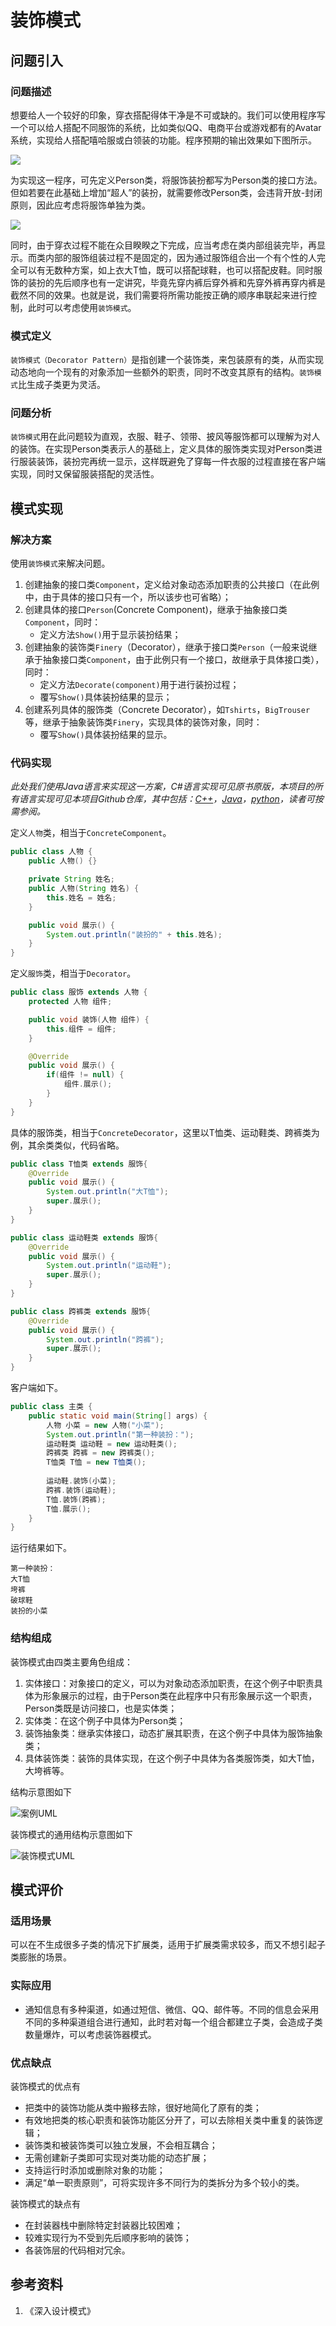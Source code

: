 # 装饰模式

## 问题引入

### 问题描述

想要给人一个较好的印象，穿衣搭配得体干净是不可或缺的。我们可以使用程序写一个可以给人搭配不同服饰的系统，比如类似QQ、电商平台或游戏都有的Avatar系统，实现给人搭配嘻哈服或白领装的功能。程序预期的输出效果如下图所示。

![](img/decorator/example.png)

为实现这一程序，可先定义Person类，将服饰装扮都写为Person类的接口方法。但如若要在此基础上增加“超人”的装扮，就需要修改Person类，会违背开放-封闭原则，因此应考虑将服饰单独为类。

![](img/decorator/example2.png)

同时，由于穿衣过程不能在众目睽睽之下完成，应当考虑在类内部组装完毕，再显示。而类内部的服饰组装过程不是固定的，因为通过服饰组合出一个有个性的人完全可以有无数种方案，如上衣大T恤，既可以搭配球鞋，也可以搭配皮鞋。同时服饰的装扮的先后顺序也有一定讲究，毕竟先穿内裤后穿外裤和先穿外裤再穿内裤是截然不同的效果。也就是说，我们需要将所需功能按正确的顺序串联起来进行控制，此时可以考虑使用`装饰模式`。

### 模式定义

`装饰模式（Decorator Pattern）`是指创建一个装饰类，来包装原有的类，从而实现动态地向一个现有的对象添加一些额外的职责，同时不改变其原有的结构。`装饰模式`比生成子类更为灵活。

### 问题分析

`装饰模式`用在此问题较为直观，衣服、鞋子、领带、披风等服饰都可以理解为对人的装饰。在实现Person类表示人的基础上，定义具体的服饰类实现对Person类进行服装装饰，装扮完再统一显示，这样既避免了穿每一件衣服的过程直接在客户端实现，同时又保留服装搭配的灵活性。

## 模式实现

### 解决方案

使用`装饰模式`来解决问题。
1. 创建抽象的接口类`Component`，定义给对象动态添加职责的公共接口（在此例中，由于具体的接口只有一个，所以该步也可省略）；
2. 创建具体的接口`Person`(Concrete Component)，继承于抽象接口类`Component`，同时：    
    * 定义方法`Show()`用于显示装扮结果；
3. 创建抽象的装饰类`Finery`（Decorator），继承于接口类`Person`（一般来说继承于抽象接口类`Component`，由于此例只有一个接口，故继承于具体接口类），同时：    
    * 定义方法`Decorate(component)`用于进行装扮过程；
    * 覆写`Show()`具体装扮结果的显示；
4. 创建系列具体的服饰类（Concrete Decorator），如`Tshirts`，`BigTrouser`等，继承于抽象装饰类`Finery`，实现具体的装饰对象，同时：    
    * 覆写`Show()`具体装扮结果的显示。

### 代码实现

*此处我们使用Java语言来实现这一方案，C#语言实现可见原书原版，本项目的所有语言实现可见本项目Github仓库，其中包括：[C++](https://github.com/datawhalechina/sweetalk-design-pattern/tree/main/src/design_patterns/cpp/decorator/)，[Java](https://github.com/datawhalechina/sweetalk-design-pattern/tree/main/src/design_patterns/java/decorator/example)，[python](https://github.com/datawhalechina/sweetalk-design-pattern/tree/main/src/design_patterns/python/decorator/DecoratorFinery.py)，读者可按需参阅。*

定义`人物`类，相当于`ConcreteComponent`。

```Java
public class 人物 {
    public 人物() {}

    private String 姓名;
    public 人物(String 姓名) {
        this.姓名 = 姓名;
    }

    public void 展示() {
        System.out.println("装扮的" + this.姓名);
    }
}
```

定义`服饰`类，相当于`Decorator`。

```Java
public class 服饰 extends 人物 {
    protected 人物 组件;

    public void 装饰(人物 组件) {
        this.组件 = 组件;
    }

    @Override
    public void 展示() {
        if(组件 != null) {
            组件.展示();
        }
    }
}
```

具体的服饰类，相当于`ConcreteDecorator`，这里以T恤类、运动鞋类、跨裤类为例，其余类类似，代码省略。
```Java
public class T恤类 extends 服饰{
    @Override
    public void 展示() {
        System.out.println("大T恤");
        super.展示();
    }
}

public class 运动鞋类 extends 服饰{
    @Override
    public void 展示() {
        System.out.println("运动鞋");
        super.展示();
    }
}

public class 跨裤类 extends 服饰{
    @Override
    public void 展示() {
        System.out.println("跨裤");
        super.展示();
    }
}
```

客户端如下。

```Java
public class 主类 {
    public static void main(String[] args) {
        人物 小菜 = new 人物("小菜");
        System.out.println("第一种装扮：");
        运动鞋类 运动鞋 = new 运动鞋类();
        跨裤类 跨裤 = new 跨裤类();
        T恤类 T恤 = new T恤类();
        
        运动鞋.装饰(小菜);
        跨裤.装饰(运动鞋);
        T恤.装饰(跨裤);
        T恤.展示();
    }
}
```

运行结果如下。
```
第一种装扮：
大T恤
垮裤
破球鞋
装扮的小菜
```

### 结构组成

装饰模式由四类主要角色组成：
 1. 实体接口：对象接口的定义，可以为对象动态添加职责，在这个例子中职责具体为形象展示的过程，由于Person类在此程序中只有形象展示这一个职责，Person类既是访问接口，也是实体类；
 2. 实体类：在这个例子中具体为Person类；
 3. 装饰抽象类：继承实体接口，动态扩展其职责，在这个例子中具体为服饰抽象类；
 3. 具体装饰类：装饰的具体实现，在这个例子中具体为各类服饰类，如大T恤，大垮裤等。

结构示意图如下

![案例UML](img/decorator/FineryUML.png)

装饰模式的通用结构示意图如下

![装饰模式UML](img/decorator/DecoratorUML.png)

## 模式评价

### 适用场景

可以在不生成很多子类的情况下扩展类，适用于扩展类需求较多，而又不想引起子类膨胀的场景。

### 实际应用

* 通知信息有多种渠道，如通过短信、微信、QQ、邮件等。不同的信息会采用不同的多种渠道组合进行通知，此时若对每一个组合都建立子类，会造成子类数量爆炸，可以考虑装饰器模式。

### 优点缺点

装饰模式的优点有

* 把类中的装饰功能从类中搬移去除，很好地简化了原有的类；
* 有效地把类的核心职责和装饰功能区分开了，可以去除相关类中重复的装饰逻辑；
* 装饰类和被装饰类可以独立发展，不会相互耦合；
* 无需创建新子类即可实现对类功能的动态扩展；
* 支持运行时添加或删除对象的功能；
* 满足“单一职责原则”，可将实现许多不同行为的类拆分为多个较小的类。

装饰模式的缺点有

* 在封装器栈中删除特定封装器比较困难；
* 较难实现行为不受到先后顺序影响的装饰；
* 各装饰层的代码相对冗余。

## 参考资料
1. 《深入设计模式》